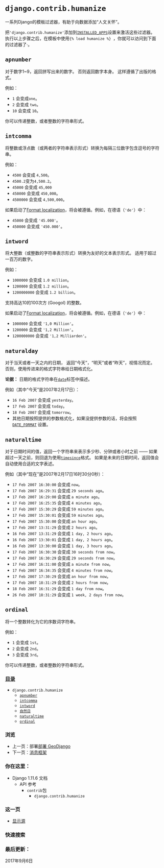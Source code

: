 # `django.contrib.humanize`

一系列Django的模板过滤器，有助于向数据添加“人文关怀”。

把`'django.contrib.humanize'`添加到[`INSTALLED_APPS`](https://yiyibooks.cn/__trs__/xx/Django_1.11.6/ref/settings.html#std:setting-INSTALLED_APPS)设置来激活这些过滤器。 执行以上步骤之后，在模板中使用`{% load humanize %} `，你就可以访问到下面的过滤器了·。



## `apnumber`

对于数字1~9，返回拼写出来的数字。 否则返回数字本身。 这样遵循了出版的格式。

例如：

- `1` 会变成`one`。
- `2` 会变成 `two`。
- `10` 会变成 `10`。

你可以传递整数，或者整数的字符串形式。



## `intcomma`

将整数或浮点数（或两者的字符串表示形式）转换为每隔三位数字包含逗号的字符串。

例如：

- `4500` 会变成 `4,500`。
- `4500.2`变为`4,500.2`。
- `45000` 会变成 `45,000`
- `450000` 会变成 `450,000`。
- `4500000` 会变成 `4,500,000`。

如果启动了[Format localization](https://yiyibooks.cn/__trs__/xx/Django_1.11.6/topics/i18n/formatting.html)，将会被遵循。例如，在德语（`'de'`）中：

- `45000` 会变成 `'45.000'`。
- `450000` 会变成 `'450.000'`。



## `intword`

将大整数（或整数的字符串表示形式）转换为友好的文本表示形式。 适用于超过一百万的数字。

例如：

- `1000000` 会变成 `1.0 million`。
- `1200000` 会变成 `1.2 million`。
- `1200000000` 会变成 `1.2 billion`。

支持高达10的100次方 (Googol) 的整数。

如果启动了[Format localization](https://yiyibooks.cn/__trs__/xx/Django_1.11.6/topics/i18n/formatting.html)，将会被遵循。例如，在德语（`'de'`）中：

- `1000000` 会变成 `'1,0 Million'`。
- `1200000` 会变成 `'1,2 Million'`。
- `1200000000` 会变成 `'1,2 Milliarden'`。



## `naturalday`

对于当天或者一天之内的日期， 返回“今天”，“明天”或者“昨天”，视情况而定。 否则，使用传进来的格式字符串给日期格式化。

**论据：** 日期的格式字符串在[`date`](https://yiyibooks.cn/__trs__/xx/Django_1.11.6/ref/templates/builtins.html#std:templatefilter-date)标签中描述。

例如（其中“今天”是2007年2月17日）：

- `16 Feb 2007` 会变成 `yesterday`。
- `17 Feb 2007` 会变成 `today`。
- `18 Feb 2007` 会变成 `tomorrow`。
- 其他日期按照提供的参数格式化，如果没提供参数的话，将会按照[`DATE_FORMAT`](https://yiyibooks.cn/__trs__/xx/Django_1.11.6/ref/settings.html#std:setting-DATE_FORMAT) 设置。



## `naturaltime`

对于日期时间的值，返回一个字符串来表示多少秒、分钟或者小时之前 —— 如果超过一天之前，则回退为使用[`timesince`](https://yiyibooks.cn/__trs__/xx/Django_1.11.6/ref/templates/builtins.html#std:templatefilter-timesince)格式。 如果是未来的日期时间，返回值会自动使用合适的文字表述。

例如（其中“现在”是2007年2月17日16时30分0秒）：

- `17 Feb 2007 16:30:00` 会变成 `now`。
- `17 Feb 2007 16:29:31` 会变成 `29 seconds ago`。
- `17 Feb 2007 16:29:00` 会变成 `a minute ago`。
- `17 Feb 2007 16:25:35` 会变成 `4 minutes ago`。
- `17 Feb 2007 15:30:29` 会变成 `59 minutes ago`。
- `17 Feb 2007 15:30:01` 会变成 `59 minutes ago`。
- `17 Feb 2007 15:30:00` 会变成 `an hour ago`。
- `17 Feb 2007 13:31:29` 会变成 `2 hours ago`。
- `16 Feb 2007 13:31:29` 会变成 `1 day, 2 hours ago`。
- `16 Feb 2007 13:30:01` 会变成 `1 day, 2 hours ago`。
- `16 Feb 2007 13:30:00` 会变成 `1 day, 3 hours ago`。
- `17 Feb 2007 16:30:30` 会变成 `30 seconds from now`。
- `17 Feb 2007 16:30:29` 会变成 `29 seconds from now`。
- `17 Feb 2007 16:31:00` 会变成 `a minute from now`。
- `17 Feb 2007 16:34:35` 会变成 `4 minutes from now`。
- `17 Feb 2007 17:30:29` 会变成 `an hour from now`。
- `17 Feb 2007 18:31:29` 会变成 `2 hours from now`。
- `18 Feb 2007 16:31:29` 会变成 `1 day from now`。
- `26 Feb 2007 18:31:29` 会变成 `1 week, 2 days from now`。



## `ordinal`

将一个整数转化为它的序数词字符串。

例如：

- `1` 会变成 `1st`。
- `2` 会变成 `2nd`。
- `3` 会变成 `3rd`。

你可以传递整数，或者整数的字符串形式。

### [目录](https://yiyibooks.cn/__trs__/xx/Django_1.11.6/contents.html)

- `django.contrib.humanize`
  - [`apnumber`](https://yiyibooks.cn/__trs__/xx/Django_1.11.6/ref/contrib/humanize.html#apnumber)
  - [`intcomma`](https://yiyibooks.cn/__trs__/xx/Django_1.11.6/ref/contrib/humanize.html#intcomma)
  - [`intword`](https://yiyibooks.cn/__trs__/xx/Django_1.11.6/ref/contrib/humanize.html#intword)
  - [`自然日`](https://yiyibooks.cn/__trs__/xx/Django_1.11.6/ref/contrib/humanize.html#naturalday)
  - [`naturaltime`](https://yiyibooks.cn/__trs__/xx/Django_1.11.6/ref/contrib/humanize.html#naturaltime)
  - [`ordinal`](https://yiyibooks.cn/__trs__/xx/Django_1.11.6/ref/contrib/humanize.html#ordinal)

### 浏览

- 上一页：部署[部署 GeoDjango](https://yiyibooks.cn/__trs__/xx/Django_1.11.6/ref/contrib/gis/deployment.html)
- 下一页：[消息框架](https://yiyibooks.cn/__trs__/xx/Django_1.11.6/ref/contrib/messages.html)

### 你在这里：

- Django 1.11.6 文档
  - API 参考
    - `contrib`包
      - `django.contrib.humanize`

### 这一页

- [显示源](https://yiyibooks.cn/__trs__/xx/Django_1.11.6/_sources/ref/contrib/humanize.txt)

### 快速搜索





### 最后更新：

2017年9月6日